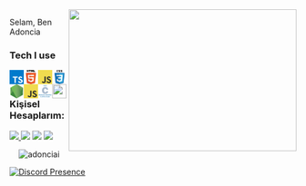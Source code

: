 <img src="https://cdn.discordapp.com/attachments/881992907203178547/884964124449177650/tumblr_841f18a37f696f6fb081133978c84757_da1bdb06_400.gif" align="right" width="400" height="250">
<p align="left">Selam, Ben Adoncia


### Tech I use

<img align="left"  src="https://raw.githubusercontent.com/github/explore/80688e429a7d4ef2fca1e82350fe8e3517d3494d/topics/typescript/typescript.png" width="25" height="25" />
<img align="left"  src="https://raw.githubusercontent.com/github/explore/80688e429a7d4ef2fca1e82350fe8e3517d3494d/topics/html/html.png" width="25" height="25" />
<img align="left" src="https://raw.githubusercontent.com/github/explore/80688e429a7d4ef2fca1e82350fe8e3517d3494d/topics/javascript/javascript.png" width="25" height="25" />
<img align="left" src="https://raw.githubusercontent.com/github/explore/80688e429a7d4ef2fca1e82350fe8e3517d3494d/topics/css/css.png" width="25" height="25" />
<img align="left" src="https://raw.githubusercontent.com/github/explore/80688e429a7d4ef2fca1e82350fe8e3517d3494d/topics/nodejs/nodejs.png" width="25" height="25" />
<img align="left" src="https://raw.githubusercontent.com/github/explore/80688e429a7d4ef2fca1e82350fe8e3517d3494d/topics/javascript/javascript.png" width="25" height="25" />
<img align="left" src="https://raw.githubusercontent.com/github/explore/f3e22f0dca2be955676bc70d6214b95b13354ee8/topics/c/c.png" width="25" height="25" />
<img align="left" src="https://camo.githubusercontent.com/1ca4fca85fcdf590edd7002c02ded299502daa79309d0656859b69d55a1c1fa9/68747470733a2f2f696d672e736869656c64732e696f2f62616467652f2d56697375616c25323053747564696f253230436f64652d3035313232413f7374796c653d666c6174266c6f676f3d76697375616c2d73747564696f2d636f6465266c6f676f436f6c6f723d303037414343" width="25" height="25" />

<br />
<h3>Kişisel Hesaplarım:</h3>
<p align="left">
<a href="https://discord.com/users/719458133617147986" target"blank_"><img src="https://img.shields.io/badge/Discord%20-7289DA.svg?&style=for-the-badge&logo=discord&logoColor=white">
 <a href="https://www.instagram.com/adonciaxd" target"blank_"><img src="https://img.shields.io/badge/INSTAGRAM%20-DC3175.svg?&style=for-the-badge&logo=instagram&logoColor=white"></a>
<a href="https://www.youtube.com/channel/UC6erx05kTtqybcSPW_g8fLw" target"blank_"><img src="https://img.shields.io/badge/youtube%20-ff0000.svg?&style=for-the-badge&logo=youtube&logoColor=white"></a>
<a href="https://github.com/adonciai" target"blank_"><img src="https://img.shields.io/badge/GitHub%20-191717.svg?&style=for-the-badge&logo=github&logoColor=white"></a>
</p>
<p align="center"> <img src="https://komarev.com/ghpvc/?username=adonciai" alt="adonciai" /> </p>

[![Discord Presence](https://lanyard-profile-readme.vercel.app/api/719458133617147986)](https://discord.com/users/719458133617147986)

